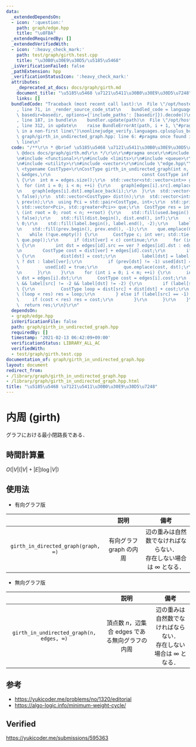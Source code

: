 ```yaml
---
data:
  _extendedDependsOn:
  - icon: ':question:'
    path: graph/edge.hpp
    title: "\u8FBA"
  _extendedRequiredBy: []
  _extendedVerifiedWith:
  - icon: ':heavy_check_mark:'
    path: test/graph/girth.test.cpp
    title: "\u30B0\u30E9\u30D5/\u5185\u5468"
  _isVerificationFailed: false
  _pathExtension: hpp
  _verificationStatusIcon: ':heavy_check_mark:'
  attributes:
    _deprecated_at_docs: docs/graph/girth.md
    document_title: "\u5185\u5468 \u7121\u5411\u30B0\u30E9\u30D5\u7248"
    links: []
  bundledCode: "Traceback (most recent call last):\n  File \"/opt/hostedtoolcache/Python/3.9.2/x64/lib/python3.9/site-packages/onlinejudge_verify/documentation/build.py\"\
    , line 71, in _render_source_code_stat\n    bundled_code = language.bundle(stat.path,\
    \ basedir=basedir, options={'include_paths': [basedir]}).decode()\n  File \"/opt/hostedtoolcache/Python/3.9.2/x64/lib/python3.9/site-packages/onlinejudge_verify/languages/cplusplus.py\"\
    , line 187, in bundle\n    bundler.update(path)\n  File \"/opt/hostedtoolcache/Python/3.9.2/x64/lib/python3.9/site-packages/onlinejudge_verify/languages/cplusplus_bundle.py\"\
    , line 312, in update\n    raise BundleErrorAt(path, i + 1, \"#pragma once found\
    \ in a non-first line\")\nonlinejudge_verify.languages.cplusplus_bundle.BundleErrorAt:\
    \ graph/girth_in_undirected_graph.hpp: line 6: #pragma once found in a non-first\
    \ line\n"
  code: "/**\r\n * @brief \u5185\u5468 \u7121\u5411\u30B0\u30E9\u30D5\u7248\r\n *\
    \ @docs docs/graph/girth.md\r\n */\r\n\r\n#pragma once\r\n#include <algorithm>\r\
    \n#include <functional>\r\n#include <limits>\r\n#include <queue>\r\n#include <tuple>\r\
    \n#include <utility>\r\n#include <vector>\r\n#include \"edge.hpp\"\r\n\r\ntemplate\
    \ <typename CostType>\r\nCostType girth_in_undirected_graph(int n, const std::vector<Edge<CostType>>\
    \ &edges,\r\n                                   const CostType inf = std::numeric_limits<CostType>::max())\
    \ {\r\n  int m = edges.size();\r\n  std::vector<std::vector<int>> graph(n);\r\n\
    \  for (int i = 0; i < m; ++i) {\r\n    graph[edges[i].src].emplace_back(i);\r\
    \n    graph[edges[i].dst].emplace_back(i);\r\n  }\r\n  std::vector<bool> used(m,\
    \ false);\r\n  std::vector<CostType> dist(n);\r\n  std::vector<int> label(n),\
    \ prev(n);\r\n  using Pci = std::pair<CostType, int>;\r\n  std::priority_queue<Pci,\
    \ std::vector<Pci>, std::greater<Pci>> que;\r\n  CostType res = inf;\r\n  for\
    \ (int root = 0; root < n; ++root) {\r\n    std::fill(used.begin(), used.end(),\
    \ false);\r\n    std::fill(dist.begin(), dist.end(), inf);\r\n    dist[root] =\
    \ 0;\r\n    std::fill(label.begin(), label.end(), -2);\r\n    label[root] = -1;\r\
    \n    std::fill(prev.begin(), prev.end(), -1);\r\n    que.emplace(0, root);\r\n\
    \    while (!que.empty()) {\r\n      CostType c; int ver; std::tie(c, ver) = que.top();\
    \ que.pop();\r\n      if (dist[ver] < c) continue;\r\n      for (int id : graph[ver])\
    \ {\r\n        int dst = edges[id].src == ver ? edges[id].dst : edges[id].src;\r\
    \n        CostType cost = dist[ver] + edges[id].cost;\r\n        if (cost < dist[dst])\
    \ {\r\n          dist[dst] = cost;\r\n          label[dst] = label[ver] == -1\
    \ ? dst : label[ver];\r\n          if (prev[dst] != -1) used[dst] = true;\r\n\
    \          used[id] = true;\r\n          que.emplace(cost, dst);\r\n        }\r\
    \n      }\r\n    }\r\n    for (int i = 0; i < m; ++i) {\r\n      int src = edges[i].src,\
    \ dst = edges[i].dst;\r\n      CostType cost = edges[i].cost;\r\n      if (!used[i]\
    \ && label[src] != -2 && label[dst] != -2) {\r\n        if (label[src] != label[dst])\
    \ {\r\n          CostType loop = dist[src] + dist[dst] + cost;\r\n          if\
    \ (loop < res) res = loop;\r\n        } else if (label[src] == -1) {\r\n     \
    \     if (cost < res) res = cost;\r\n        }\r\n      }\r\n    }\r\n  }\r\n\
    \  return res;\r\n}\r\n"
  dependsOn:
  - graph/edge.hpp
  isVerificationFile: false
  path: graph/girth_in_undirected_graph.hpp
  requiredBy: []
  timestamp: '2021-02-13 06:42:09+09:00'
  verificationStatus: LIBRARY_ALL_AC
  verifiedWith:
  - test/graph/girth.test.cpp
documentation_of: graph/girth_in_undirected_graph.hpp
layout: document
redirect_from:
- /library/graph/girth_in_undirected_graph.hpp
- /library/graph/girth_in_undirected_graph.hpp.html
title: "\u5185\u5468 \u7121\u5411\u30B0\u30E9\u30D5\u7248"
---
```

# 内周 (girth)

グラフにおける最小閉路長である．


## 時間計算量

$O(\lvert V \rvert (\lvert V \rvert + \lvert E \rvert) \log{\lvert V \rvert})$


## 使用法

- 有向グラフ版

||説明|備考|
|:--:|:--:|:--:|
|`girth_in_directed_graph(graph, ∞)`|有向グラフ $\mathrm{graph}$ の内周|辺の重みは自然数でなければならない．<br>存在しない場合は $\infty$ となる．|

- 無向グラフ版

||説明|備考|
|:--:|:--:|:--:|
|`girth_in_undirected_graph(n, edges, ∞)`|頂点数 $n$，辺集合 $\mathrm{edges}$ である無向グラフの内周|辺の重みは自然数でなければならない．<br>存在しない場合は $\infty$ となる．|


## 参考

- https://yukicoder.me/problems/no/1320/editorial
- https://algo-logic.info/minimum-weight-cycle/


## Verified

https://yukicoder.me/submissions/595363
